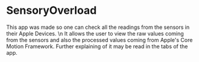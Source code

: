 # SensoryOverload

This app was made so one can check all the readings from the sensors in their Apple Devices. \n     It allows the user to view the raw values coming from the sensors and also the processed values coming from Apple's Core Motion Framework. Further explaining of it may be read in the tabs of the app.
